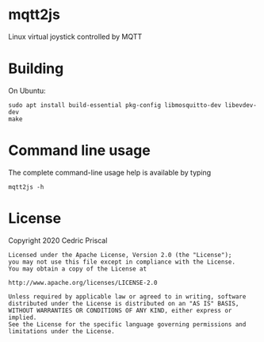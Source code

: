 # mqtt2js
Linux virtual joystick controlled by MQTT

# Building
On Ubuntu:

    sudo apt install build-essential pkg-config libmosquitto-dev libevdev-dev
    make

# Command line usage
The complete command-line usage help is available by typing

    mqtt2js -h

# License
Copyright 2020 Cedric Priscal

    Licensed under the Apache License, Version 2.0 (the "License");
    you may not use this file except in compliance with the License.
    You may obtain a copy of the License at

    http://www.apache.org/licenses/LICENSE-2.0

    Unless required by applicable law or agreed to in writing, software
    distributed under the License is distributed on an "AS IS" BASIS,
    WITHOUT WARRANTIES OR CONDITIONS OF ANY KIND, either express or implied.
    See the License for the specific language governing permissions and
    limitations under the License.

